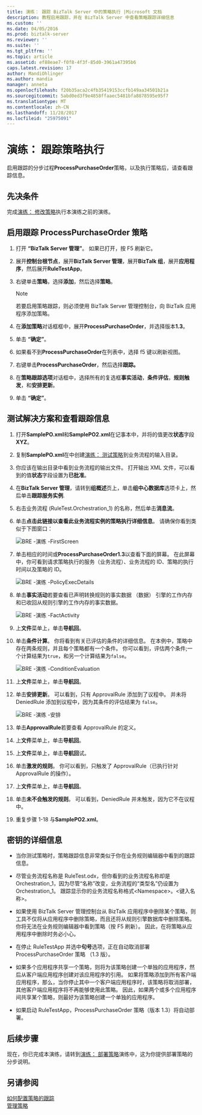 ```yaml
---
title: 演练： 跟踪 BizTalk Server 中的策略执行 |Microsoft 文档
description: 教程启用跟踪，并在 BizTalk Server 中查看策略跟踪详细信息
ms.custom: ''
ms.date: 04/05/2016
ms.prod: biztalk-server
ms.reviewer: ''
ms.suite: ''
ms.tgt_pltfrm: ''
ms.topic: article
ms.assetid: ef88eae7-f0f8-4f3f-85d0-3961a47395b6
caps.latest.revision: 17
author: MandiOhlinger
ms.author: mandia
manager: anneta
ms.openlocfilehash: f20b35aca2c4fb35419153ccfb149aa34501b21a
ms.sourcegitcommit: 5abd0ed3f9e4858ffaaec5481bfa8878595e95f7
ms.translationtype: MT
ms.contentlocale: zh-CN
ms.lasthandoff: 11/28/2017
ms.locfileid: "25975091"
---
```

# <a name="walkthrough-tracking-policy-execution"></a>演练： 跟踪策略执行
启用跟踪的分步过程**ProcessPurchaseOrder**策略，以及执行策略后，请查看跟踪信息。  
  
## <a name="prerequisites"></a>先决条件  
完成[演练： 修改策略](../core/walkthrough-modifying-the-policy.md)执行本演练之前的演练。  
  
## <a name="enable-tracking-for-the-processpurchaseorder-policy"></a>启用跟踪 ProcessPurchaseOrder 策略  
  
1.  打开 **“BizTalk Server 管理”**。 如果已打开，按 F5 刷新它。  
  
2.  展开**控制台根节点**，展开**BizTalk Server 管理**，展开**BizTalk 组**，展开**应用程序**，然后展开**RuleTestApp**。  
  
3.  右键单击**策略**，选择**添加**，然后选择**策略**。  
  
    > [!NOTE]
    >  若要启用策略跟踪，则必须使用 BizTalk Server 管理控制台，向 BizTalk 应用程序添加策略。  
  
4.  在**添加策略**对话框框中，展开**ProcessPurchaseOrder**，并选择版本**1.3**。  
  
5.  单击 **“确定”**。  
  
6.  如果看不到**ProcessPurchaseOrder**在列表中，选择 f5 键以刷新视图。
  
7.  右键单击**ProcessPurchaseOrder**，然后选择**跟踪。**  
  
8.  在**策略跟踪选项**对话框中，选择所有的复选框**事实活动**，**条件评估**，**规则触发**，和**安排更新**。  
  
9. 单击 **“确定”**。  
  
## <a name="test-the-solution-and-view-the-tracking-information"></a>测试解决方案和查看跟踪信息  
  
1.  打开**SamplePO.xml**和**SamplePO2.xml**在记事本中，并将的值更改**状态**字段**XYZ**。  
  
2.  复制**SamplePO.xml**在中创建[演练： 测试策略](../core/walkthrough-testing-the-policy.md)到业务流程的输入目录。  
  
3.  你应该在输出目录中看到业务流程的输出文件。 打开输出 XML 文件，可以看到的值**状态**字段设置为**已批准**。  
  
4.  在**BizTalk Server 管理**，请转到**组概述**页上，单击**组中心数据库**选项卡上，然后单击**跟踪服务实例**.  
  
5.  右击业务流程 (RuleTest.Orchestration_1) 的名称，然后单击**消息流**。  
  
6.  单击**点击此链接以查看此业务流程实例的策略执行详细信息**。 请确保你看到类似于下图窗口：  
  
     ![BRE &#45;演练 &#45;FirstScreen](../core/media/1e59fe9e-cf2d-407a-81cd-102b57a515d2.gif "1e59fe9e-cf2d-407a-81cd-102b57a515d2")  
  
7. 单击相应的时间或**ProcessPurchaseOrder1.3**以查看下面的屏幕。 在此屏幕中，你可看到请求策略执行的服务（业务流程）、业务流程的 ID、策略的执行时间以及策略的 ID。  
  
     ![BRE &#45;演练 &#45;PolicyExecDetails](../core/media/a65fd48f-2a54-4cc5-9b45-4cd3c211da33.gif "a65fd48f-2a54-4cc5-9b45-4cd3c211da33")  
  
8. 单击**事实活动**若要查看已声明转换规则的事实数据 （数据） 引擎的工作内存和已收回从规则引擎的工作内存的事实数据。  
  
     ![BRE &#45;演练 &#45;FactActivity](../core/media/27bc0d84-f202-4f5a-87a1-8b53006b3cee.gif "27bc0d84-f202-4f5a-87a1-8b53006b3cee")  
  
9. 上**文件**菜单上，单击**导航回**。  
  
10. 单击**条件计算**。 你将看到有关已评估的条件的详细信息。 在本例中，策略中存在两条规则，并且每个策略都有一个条件。 你可以看到，评估两个条件;一个计算结果为`true`，和另一个计算结果为`false`。  
  
     ![BRE &#45;演练 &#45;ConditionEvaluation](../core/media/ac772d01-919f-4b22-995b-409501a96848.gif "ac772d01-919f-4b22-995b-409501a96848")  
  
11. 上**文件**菜单上，单击**导航回**。  
  
12. 单击**安排更新**。 可以看到，只有 ApprovalRule 添加到了议程中。 并未将 DeniedRule 添加到议程中，因为其条件的评估结果为 `false`。  
  
     ![BRE &#45;演练 &#45;安排](../core/media/bc85d9ea-fc76-44de-aa75-134f47a5ec20.gif "bc85d9ea-fc76-44de-aa75-134f47a5ec20")  
  
13. 单击**ApprovalRule**若要查看 ApprovalRule 的定义。  
  
14. 上**文件**菜单上，单击**导航回**。  
  
15. 上**文件**菜单上，单击**导航回**试。  
  
16. 单击**激发的规则**。 你可以看到，只触发了 ApprovalRule（已执行针对 ApprovalRule 的操作）。  
  
17. 上**文件**菜单上，单击**导航回**。  
  
18. 单击**未不会触发的规则**。 可以看到，DeniedRule 并未触发，因为它不在议程中。  
  
19. 重复步骤 1-18 与**SamplePO2.xml**。  
  
## <a name="key-details"></a>密钥的详细信息  
  
-   当你测试策略时，策略跟踪信息非常类似于你在业务规则编辑器中看到的跟踪信息。  
  
-   尽管业务流程名称是 RuleTest.odx，但你看到的业务流程名称却是 Orchestration_1，因为尽管“名称”改变，业务流程的“类型名”仍设置为 Orchestration_1。 跟踪显示你的业务流程名称格式\<Namespace\>。\<键入名称\>。  
  
-   如果使用 BizTalk Server 管理控制台从 BizTalk 应用程序中删除某个策略，则工具不仅将从应用程序中删除策略，而且还将从规则引擎数据库中删除策略。 你将无法在业务规则编辑器中看到策略（按 F5 刷新）。 因此，在将策略从应用程序中删除时务必小心。  
  
-   在停止 RuleTestApp 并选中**句号**选项，正在自动取消部署 ProcessPurchaseOrder 策略 （1.3 版）。  
  
-   如果多个应用程序共享一个策略，则将为该策略创建一个单独的应用程序，然后从客户端应用程序创建对该应用程序的引用。 如果将策略添加到所有客户端应用程序，那么，当你停止其中一个客户端应用程序时，该策略将取消部署，其他客户端应用程序将不再能够使用此策略。 因此，如果两个或多个应用程序间共享某个策略，则最好为该策略创建一个单独的应用程序。  
  
-   如果启动 RuleTestApp，ProcessPurchaseOrder 策略（版本 1.3）将自动部署。  
  
## <a name="next-steps"></a>后续步骤  
 现在，你已完成本演练，请转到[演练： 部署策略](../core/walkthrough-deploying-the-policy.md)演练中，这为你提供部署策略的分步说明。  
  
## <a name="see-also"></a>另请参阅  
 [如何配置策略的跟踪](../core/how-to-configure-tracking-for-a-policy.md)   
 [管理策略](../core/managing-policies.md)